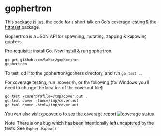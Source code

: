 gophertron
==========

This package is just the code for a short talk on Go's coverage testing & the [httptest](http://golang.org/pkg/net/http/httptest/) package.

Gophertron is a JSON API for spawning, mutating, zapping & kapowing gophers.

Pre-requisite: install Go. Now install & run gophertron:

	go get github.com/laher/gophertron
	gophertron

To test, cd into the gophertron/gophers directory, and run `go test .`. 

For coverage testing, run ./cover.sh, or the following (for Windows you'll need to change the location of the cover.out file):

	go test -coverprofile=/tmp/cover.out .
	go tool cover -func=/tmp/cover.out
	go tool cover -html=/tmp/cover.out

You can also [visit gocover.io to see the coverage report](http://gocover.io/github.com/laher/gophertron/gophers) ![coverage status](http://gocover.io/_badge/github.com/laher/gophertron/gophers?)

Note: There is one bug which has been intentionally left uncaptured by the tests. See `Gopher.Kapow()`
